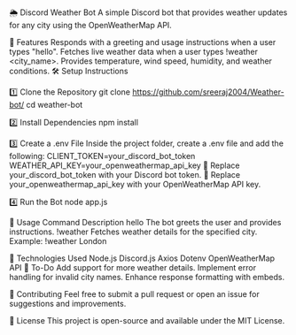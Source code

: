 🌦 Discord Weather Bot
A simple Discord bot that provides weather updates for any city using the OpenWeatherMap API.


🚀 Features
Responds with a greeting and usage instructions when a user types "hello".
Fetches live weather data when a user types !weather <city_name>.
Provides temperature, wind speed, humidity, and weather conditions.
🛠 Setup Instructions


1️⃣ Clone the Repository
git clone https://github.com/sreeraj2004/Weather-bot/
cd weather-bot


2️⃣ Install Dependencies
npm install


3️⃣ Create a .env File
Inside the project folder, create a .env file and add the following:
CLIENT_TOKEN=your_discord_bot_token
WEATHER_API_KEY=your_openweathermap_api_key
🔹 Replace your_discord_bot_token with your Discord bot token.
🔹 Replace your_openweathermap_api_key with your OpenWeatherMap API key.


4️⃣ Run the Bot
node app.js


📜 Usage
Command	Description
hello	The bot greets the user and provides instructions.
!weather <city>	Fetches weather details for the specified city.
Example:
!weather London


🔧 Technologies Used
Node.js
Discord.js
Axios
Dotenv
OpenWeatherMap API
🎯 To-Do
Add support for more weather details.
Implement error handling for invalid city names.
Enhance response formatting with embeds.


🤝 Contributing
Feel free to submit a pull request or open an issue for suggestions and improvements.


📜 License
This project is open-source and available under the MIT License.